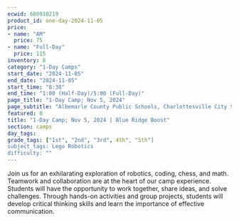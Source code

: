 ```yaml
---
ecwid: 680910219
product_id: one-day-2024-11-05
price:
- name: "AM"
  price: 75
- name: "Full-Day"
  price: 115
inventory: 8
category: "1-Day Camps"
start_date: "2024-11-05"
end_date: "2024-11-05"
start_time: "8:30"
end_time: "1:00 (Half-Day)/5:00 (Full-Day)"
page_title: "1-Day Camp; Nov 5, 2024"
page_subtitle: "Albemarle County Public Schools, Charlottesville City Schools"
featured: 0
title: "1-Day Camp; Nov 5, 2024 | Blue Ridge Boost"
section: camps
day_tags: 
grade_tags: ["1st", "2nd", "3rd", 4th", "5th"]
subject_tags: Lego Robotics
difficulty: ""
---
```

Join us for an exhilarating exploration of robotics, coding, chess, and math. Teamwork and collaboration are at the heart of our camp experience. Students will have the opportunity to work together, share ideas, and solve challenges. Through hands-on activities and group projects, students will develop critical thinking skills and learn the importance of effective communication.
